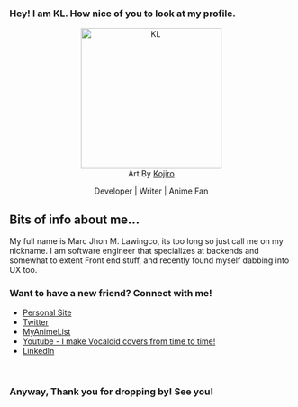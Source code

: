 ### Hey! I am KL. How nice of you to look at my profile.


<p align="center">
  <img width="250" height="250" alt="KL" src="https://kllawingco.netlify.app/KL_avatar_light.png">
  <br/>
  <span>Art By <a href="https://twitter.com/kojiro_ai" alt="Kojiro" target="_blank">Kojiro</a></span>
</p>

<p align="center" style="font-size: 14px">
 Developer | Writer | Anime Fan
</p>

## Bits of info about me...

My full name is Marc Jhon M. Lawingco, its too long so just call me on my nickname. I am software engineer that specializes at backends and somewhat to extent Front end stuff, and recently found myself dabbing into UX too.

### Want to have a new friend? Connect with me!
- [Personal Site][website]
- [Twitter][twitter]
- [MyAnimeList][myanimelist]
- [Youtube - I make Vocaloid covers from time to time!][youtube]
- [LinkedIn][linkedin]


<br/>

### Anyway, Thank you for dropping by! See you!

[website]: https://kllawingco.com/
[twitter]: https://twitter.com/keysl1831/
[myanimelist]: https://myanimelist.net/profile/keySL
[linkedin]: https://www.linkedin.com/in/marclawingco/
[youtube]: https://www.youtube.com/channel/UCV-MiUVsKJrKJKKfUK58nhg
